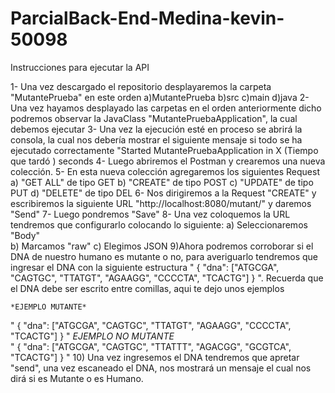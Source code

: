 # ParcialBack-End-Medina-kevin-50098
Instrucciones para ejecutar la API

1- Una vez descargado el repositorio desplayaremos la carpeta "MutantePrueba" en este orden
	a)MutantePrueba
	b)src
	c)main
	d)java
2- Una vez hayamos desplayado las carpetas en el orden anteriormente dicho podremos
observar la JavaClass "MutantePruebaApplication", la cual debemos ejecutar
3- Una vez la ejecución esté en proceso se abrirá la consola, la cual nos debería mostrar el
siguiente mensaje si todo se ha ejecutado correctamente 
"Started MutantePruebaApplication in X (Tiempo que tardó ) seconds
4- Luego abriremos el Postman y crearemos una nueva colección.
5- En esta nueva colección agregaremos los siguientes Request
	a) "GET ALL" de tipo GET
	b) "CREATE" de tipo POST
	c) "UPDATE" de tipo PUT
	d) "DELETE" de tipo DEL
6- Nos dirigiremos a la Request "CREATE" y escribiremos la siguiente URL
"http://localhost:8080/mutant/" y daremos "Send"
7- Luego pondremos "Save"
8- Una vez coloquemos la URL tendremos que configurarlo colocando lo siguiente:
	a) Seleccionaremos "Body"	
	b) Marcamos "raw"
	c) Elegimos JSON
9)Ahora podremos corroborar si el DNA de nuestro humano es mutante o no,
para averiguarlo tendremos que ingresar el DNA con la siguiente estructura
" 	{
	"dna": ["ATGCGA", "CAGTGC", "TTATGT", "AGAAGG", "CCCCTA", "TCACTG"]
	} 
".
Recuerda que el DNA debe ser escrito entre comillas, aqui te dejo unos ejemplos

	*EJEMPLO MUTANTE*
"
	{
	"dna": ["ATGCGA", "CAGTGC", "TTATGT", "AGAAGG", "CCCCTA", "TCACTG"]
	}
"
	*EJEMPLO NO MUTANTE*	
"
	{
	"dna": ["ATGCGA", "CAGTGC", "TTATTT", "AGACGG", "GCGTCA", "TCACTG"]
	}
"
10) Una vez ingresemos el DNA tendremos que apretar "send", una vez escaneado
 el DNA, nos mostrará un mensaje el cual nos dirá si es Mutante o es Humano.

